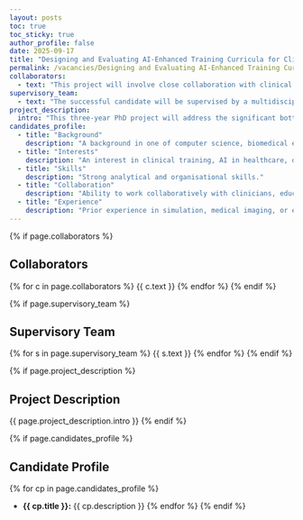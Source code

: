 ```yaml
---
layout: posts
toc: true
toc_sticky: true
author_profile: false
date: 2025-09-17
title: "Designing and Evaluating AI-Enhanced Training Curricula for Clinicians in Image Acquisition"
permalink: /vacancies/Designing and Evaluating AI-Enhanced Training Curricula for Clinicians in Image Acquisition/
collaborators:
  - text: "This project will involve close collaboration with clinical partners to select and develop case studies based on feasibility and clinical relevance."
supervisory_team:
  - text: "The successful candidate will be supervised by a multidisciplinary team from THRIVE, with expertise in AI, medical imaging, and medical education."
project_description:
  intro: "This three-year PhD project will address the significant bottleneck in scaling ultrasound training, which is currently a highly operator-dependent and resource-intensive process. Leveraging existing AI technologies from our lab, the research will shift the focus from algorithm development to the pedagogical science of teaching with AI. The core work involves designing, implementing, and evaluating a structured teaching curriculum that integrates AI-guided feedback to accelerate training for novice clinicians. The project will use controlled studies to compare the effectiveness of AI-enhanced courses against traditional expert-led training, and will develop objective competency frameworks using AI-derived metrics. This research has the potential to provide a scalable model for medical education, particularly in low-resource settings."
candidates_profile:
  - title: "Background"
    description: "A background in one of computer science, biomedical engineering, or related fields."
  - title: "Interests"
    description: "An interest in clinical training, AI in healthcare, or clinical education innovation."
  - title: "Skills"
    description: "Strong analytical and organisational skills."
  - title: "Collaboration"
    description: "Ability to work collaboratively with clinicians, educators, and technical teams."
  - title: "Experience"
    description: "Prior experience in simulation, medical imaging, or education research is desirable but not essential."
---
```


{% if page.collaborators %}
## Collaborators
{% for c in page.collaborators %}
{{ c.text }}
{% endfor %}
{% endif %}

{% if page.supervisory_team %}
## Supervisory Team
{% for s in page.supervisory_team %}
{{ s.text }}
{% endfor %}
{% endif %}

{% if page.project_description %}
## Project Description
{{ page.project_description.intro }}
{% endif %}

{% if page.candidates_profile %}
## Candidate Profile
{% for cp in page.candidates_profile %}
- **{{ cp.title }}:** {{ cp.description }}
{% endfor %}
{% endif %}


